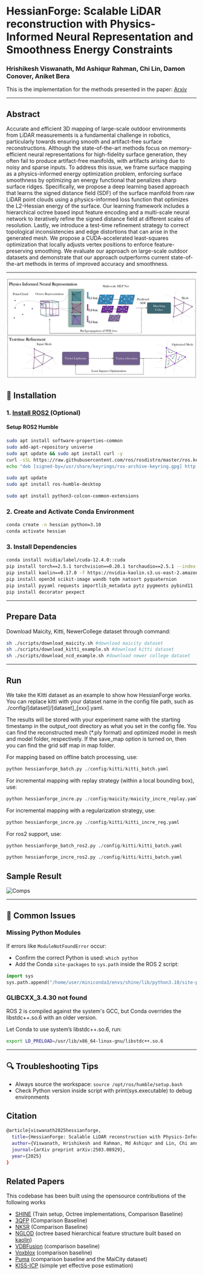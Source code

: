 # HessianForge: Scalable LiDAR reconstruction with Physics-Informed Neural Representation and Smoothness Energy Constraints
### Hrishikesh Viswanath, Md Ashiqur Rahman, Chi Lin, Damon Conover, Aniket Bera

This is the implementation for the methods presented in the paper: [Arxiv](https://arxiv.org/abs/2503.08929)

---
## Abstract
Accurate and efficient 3D mapping of large-scale outdoor environments from LiDAR measurements is a fundamental challenge in robotics, particularly towards ensuring smooth and artifact-free surface reconstructions. Although the state-of-the-art methods focus on memory-efficient neural representations for high-fidelity surface generation, they often fail to produce artifact-free manifolds, with artifacts arising due to noisy and sparse inputs. To address this issue, we frame surface mapping as a physics-informed energy optimization problem, enforcing surface smoothness by optimizing an energy functional that penalizes sharp surface ridges. Specifically, we propose a deep learning based approach that learns the signed distance field (SDF) of the surface manifold from raw LiDAR point clouds using a physics-informed loss function that optimizes the L2-Hessian energy of the surface. Our learning framework includes a hierarchical octree based input feature encoding and a multi-scale neural network to iteratively refine the signed distance field at different scales of resolution. Lastly, we introduce a test-time refinement strategy to correct topological inconsistencies and edge distortions that can arise in the generated mesh. We propose a CUDA-accelerated least-squares optimization that locally adjusts vertex positions to enforce feature-preserving smoothing. We evaluate our approach on large-scale outdoor datasets and demonstrate that our approach outperforms current state-of-the-art methods in terms of improved accuracy and smoothness.

---
![Pipeline](img/HessianPipeline.png)

## 🔧 Installation

### 1. [Install ROS2 ](https://docs.ros.org/en/humble/Installation.html)  (Optional)

#### Setup ROS2 Humble
```bash
sudo apt install software-properties-common
sudo add-apt-repository universe
sudo apt update && sudo apt install curl -y
curl -sSL https://raw.githubusercontent.com/ros/rosdistro/master/ros.key | sudo tee /usr/share/keyrings/ros-archive-keyring.gpg > /dev/null
echo "deb [signed-by=/usr/share/keyrings/ros-archive-keyring.gpg] http://packages.ros.org/ros2/ubuntu $(. /etc/os-release && echo "$UBUNTU_CODENAME") main" | sudo tee /etc/apt/sources.list.d/ros2.list > /dev/null
```

```bash
sudo apt update
sudo apt install ros-humble-desktop
```

```bash
sudo apt install python3-colcon-common-extensions
```


### 2. Create and Activate Conda Environment
```bash
conda create -n hessian python=3.10
conda activate hessian
```

### 3. Install Dependencies
```bash
conda install nvidia/label/cuda-12.4.0::cuda
pip install torch==2.5.1 torchvision==0.20.1 torchaudio==2.5.1 --index-url https://download.pytorch.org/whl/cu124
pip install kaolin==0.17.0 -f https://nvidia-kaolin.s3.us-east-2.amazonaws.com/torch-2.5.1_cu124.html
pip install open3d scikit-image wandb tqdm natsort pyquaternion
pip install pyyaml requests importlib_metadata pytz pygments pybind11
pip install decorator pexpect

```

---

## Prepare Data

Download Maicity, Kitti, NewerCollege dataset through command:

```bash
sh ./scripts/download_maicity.sh #download maicity dataset
sh ./scripts/download_kitti_example.sh #download kitti dataset
sh ./scripts/download_ncd_example.sh #download newer college dataset
```

---

## Run

We take the Kitti dataset as an example to show how HessianForge works. You can replace kitti with your dataset name in the config file path, such as ./config/[dataset]/[dataset]_[xxx].yaml.

The results will be stored with your experiment name with the starting timestamp in the output_root directory as what you set in the config file. You can find the reconstructed mesh (*.ply format) and optimized model in mesh and model folder, respectively. If the save_map option is turned on, then you can find the grid sdf map in map folder.

For mapping based on offline batch processing, use:
```python
python hessianforge_batch.py ./config/kitti/kitti_batch.yaml
```

For incremental mapping with replay strategy (within a local bounding box), use:
```python
python hessianforge_incre.py ./config/maicity/maicity_incre_replay.yaml
```

For incremental mapping with a regularization strategy, use:
```python
python hessianforge_incre.py ./config/kitti/kitti_incre_reg.yaml
```

For ros2 support, use:
```python
python hessianforge_batch_ros2.py ./config/kitti/kitti_batch.yaml
```
```python
python hessianforge_incre_ros2.py ./config/kitti/kitti_batch.yaml
```

## Sample Result
![Comps](img/Comps_NCD.png)

---

## 🐞 Common Issues

### Missing Python Modules
If errors like `ModuleNotFoundError` occur:
- Confirm the correct Python is used: `which python`
- Add the Conda `site-packages` to `sys.path` inside the ROS 2 script:

```python
import sys
sys.path.append("/home/user/miniconda3/envs/shine/lib/python3.10/site-packages")
```

### GLIBCXX_3.4.30 not found
ROS 2 is compiled against the system's GCC, but Conda overrides the libstdc++.so.6 with an older version.

Let Conda to use system’s libstdc++.so.6, run:
```bash
export LD_PRELOAD=/usr/lib/x86_64-linux-gnu/libstdc++.so.6
```

---

## 🔍 Troubleshooting Tips
- Always source the workspace: `source /opt/ros/humble/setup.bash`
- Check Python version inside script with print(sys.executable) to debug environments


## Citation

```bash
@article{viswanath2025hessianforge,
  title={HessianForge: Scalable LiDAR reconstruction with Physics-Informed Neural Representation and Smoothness Energy Constraints},
  author={Viswanath, Hrishikesh and Rahman, Md Ashiqur and Lin, Chi and Conover, Damon and Bera, Aniket},
  journal={arXiv preprint arXiv:2503.08929},
  year={2025}
}
```

## Related Papers

This codebase has been built using the opensource contributions of the following works

- [SHINE](https://github.com/PRBonn/SHINE_mapping) (Train setup, Octree implementations, Comparison Baseline)
- [3QFP](https://github.com/ljjTYJR/3QFP) (Comparison Baseline)
- [NKSR](https://github.com/nv-tlabs/NKSR) (Comparison Baseline)
- [NGLOD](https://github.com/nv-tlabs/nglod) (octree based hierarchical feature structure built based on [kaolin](https://kaolin.readthedocs.io/en/latest/index.html)) 
- [VDBFusion](https://github.com/PRBonn/vdbfusion) (comparison baseline)
- [Voxblox](https://github.com/ethz-asl/voxblox) (comparison baseline)
- [Puma](https://github.com/PRBonn/puma) (comparison baseline and the MaiCity dataset)
- [KISS-ICP](https://github.com/PRBonn/kiss-icp) (simple yet effective pose estimation)

